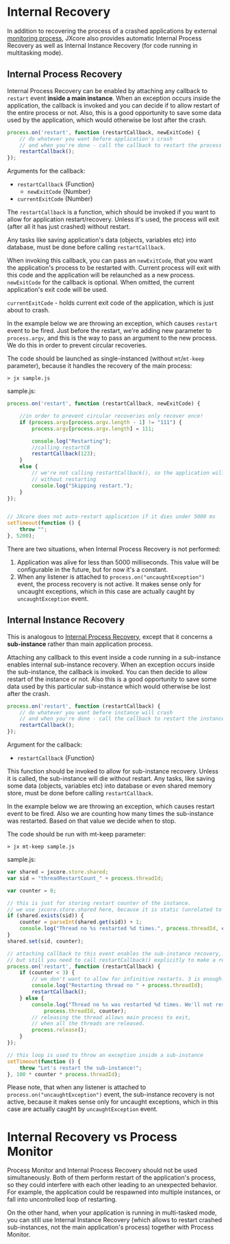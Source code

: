 # Internal Recovery

In addition to recovering the process of a crashed applications by external [monitoring process](jxcore-command-monitor.markdown),
JXcore also provides automatic Internal Process Recovery as well as Internal Instance Recovery (for code running in multitasking mode).

## Internal Process Recovery

Internal Process Recovery  can be enabled by attaching any callback to `restart` event **inside a main instance**.
When an exception occurs inside the application, the callback is invoked and you can decide if to allow restart of the entire process or not.
Also, this is a good opportunity to save some data used by the application, which would otherwise be lost after the crash.

```js
process.on('restart', function (restartCallback, newExitCode) {
    // do whatever you want before application's crash
    // and when you're done - call the callback to restart the process
    restartCallback();
});
```

Arguments for the callback:

* `restartCallback` {Function}
    * `newExitCode` {Number}
* `currentExitCode` {Number}

The `restartCallback` is a function, which should be invoked if you want to allow for application restart/recovery.
Unless it's used, the process will exit (after all it has just crashed) without restart.

Any tasks like saving application's data (objects, variables etc) into database, must be done before calling `restartCallback`.

When invoking this callback, you can pass an `newExitCode`, that you want the application's process to be restarted with.
Current process will exit with this code and the application will be relaunched as a new process.
`newExitCode` for the callback is optional. When omitted, the current application's exit code will be used.

`currentExitCode` - holds current exit code of the application, which is just about to crash.

In the example below we are throwing an exception, which causes `restart` event to be fired. Just before the restart, we're adding new parameter to `process.argv`, and this is the way to pass an argument to the new process.
We do this in order to prevent circular recoveries.

The code should be launched as single-instanced (without `mt`/`mt-keep` parameter), because it handles the recovery of the main process:

    > jx sample.js

sample.js:

```js
process.on('restart', function (restartCallback, newExitCode) {

    //in order to prevent circular recoveries only recover once!
    if (process.argv[process.argv.length - 1] != "111") {
        process.argv[process.argv.length] = 111;

        console.log("Restarting");
        //calling restartCB
        restartCallback(123);
    }
    else {
        // we're not calling restartCallback(), so the application will exit
        // without restarting
        console.log("Skipping restart.");
    }
});


// JXcore does not auto-restart application if it dies under 5000 ms
setTimeout(function () {
    throw "";
}, 5200);
```

There are two situations, when Internal Process Recovery is not performed:

1. Application was alive for less than 5000 milliseconds. This value will be configurable in the future, but for now it's a constant.
2. When any listener is attached to `process.on("uncaughtException")` event, the process recovery is not active.
It makes sense only for uncaught exceptions, which in this case are actually caught by `uncaughtException` event.

## Internal Instance Recovery

This is analogous to [Internal Process Recovery](#internal-process-recovery), except that it concerns a **sub-instance** rather than main application process.

Attaching any callback to this event inside a code running in a sub-instance enables internal sub-instance recovery.
When an exception occurs inside the sub-instance, the callback is invoked. You can then decide to allow restart of the instance or not.
Also this is a good opportunity to save some data used by this particular sub-instance which would otherwise be lost after the crash.

```js
process.on('restart', function (restartCallback) {
    // do whatever you want before instance will crash
    // and when you're done - call the callback to restart the instance
    restartCallback();
});
```

Argument for the callback:

* `restartCallback` {Function}

This function should be invoked to allow for sub-instance recovery. Unless it is called, the sub-instance will die without restart.
Any tasks, like saving some data (objects, variables etc) into database or even shared memory store, must be done before calling `restartCallback`.

In the example below we are throwing an exception, which causes restart event to be fired.
Also we are counting how many times the sub-instance was restarted. Based on that value we decide when to stop.

The code should be run with mt-keep parameter:

    > jx mt-keep sample.js

sample.js:

```js
var shared = jxcore.store.shared;
var sid = "threadRestartCount_" + process.threadId;

var counter = 0;

// this is just for storing restart counter of the instance.
// we use jxcore.store.shared here, because it is static (unrelated to the instances)
if (shared.exists(sid)) {
    counter = parseInt(shared.get(sid)) + 1;
    console.log("Thread no %s restarted %d times.", process.threadId, counter);
}
shared.set(sid, counter);

// attaching callback to this event enables the sub-instance recovery,
// but still you need to call restartCallback() explicitly to make a restart
process.on('restart', function (restartCallback) {
    if (counter < 3) {
        // we don't want to allow for infinitive restarts. 3 is enough.
        console.log("Restarting thread no " + process.threadId);
        restartCallback();
    } else {
        console.log("Thread no %s was restarted %d times. We'll not restart any more.",
            process.threadId, counter);
        // releasing the thread allows main process to exit,
        // when all the threads are released.
        process.release();
    }
});

// this loop is used to throw an exception inside a sub-instance
setTimeout(function () {
    throw "Let's restart the sub-instance!";
}, 100 * counter * process.threadId);
```

Please note, that when any listener is attached to `process.on("uncaughtException")` event, the sub-instance recovery is not active, because it makes sense only for uncaught exceptions, which in this case are actually caught by `uncaughtException` event.

# Internal Recovery vs Process Monitor

Process Monitor and Internal Process Recovery should not be used simultaneously. Both of them perform restart of the application's process,
so they could interfere with each other leading to an unexpected behavior.
For example, the application could be respawned into multiple instances, or fall into uncontrolled loop of restarting.

On the other hand, when your application is running in multi-tasked mode, you can still use Internal Instance Recovery
(which allows to restart crashed sub-instances, not the main application's process) together with Process Monitor.
